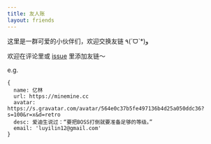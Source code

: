 ```yaml
---
title: 友人账
layout: friends
---
```


这里是一群可爱的小伙伴们，欢迎交换友链 ٩(ˊᗜˋ*)و

欢迎在评论里或 [issue](https://github.com/luyilin/minemine/issues/2) 里添加友链～

e.g.

```
{
  name: 亿林
  url: https://minemine.cc
  avatar: https://s.gravatar.com/avatar/564e0c37b5fe497136b4d25a050ddc36?s=100&r=x&d=retro
  desc: 爱迪生说过：“要把BOSS打倒就要准备足够的等级。”
  email: 'luyilin12@gmail.com'
}

```
